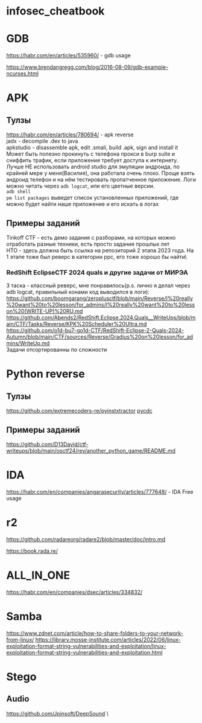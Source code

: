 # infosec_cheatbook

# GDB
https://habr.com/en/articles/535960/ - gdb usage

https://www.brendangregg.com/blog/2016-08-09/gdb-example-ncurses.html

# APK
## Тулзы
https://habr.com/en/articles/780694/ - apk reverse\
jadx - decompile .dex to java\
apkstudio - disassemble apk, edit .smali, build .apk, sign and install it\
Может быть полезно прокинуть с телефона прокси в burp suite и сниффить трафик, если приложение требует доступа к интернету.\
Лучше НЕ использовать android studio для эмуляции андроида, по крайней мере у меня(Василия), она работала очень плохо. Проще взять андроид телефон и на нём тестировать пропатченное приложение. Логи можно читать через ```adb logcat```, или его цветные версии. \
```adb shell```\
```pm list packages```
выведет список установленных приложений, где можно будет найти наше приложение и его искать в логах
## Примеры заданий
Tinkoff CTF - есть демо задания с разборами, на которых можно отработать разные техники, есть просто задания прошлых лет\
НТО - здесь должна быть ссылка на репозиторий 2 этапа 2023 года. На 1 этапе тоже был реверс в категории ppc, его тоже хорошо бы найти\
### RedShift EclipseCTF 2024 quals и другие задачи от МИРЭА
3 таска - классный реверс, мне понравилось(p.s. лично я делал через adb logcat, правильный конами код выводился в логи):\
https://github.com/boomgarang/zeroplusctf/blob/main/Reverse/I%20really%20want%20to%20lesson/for_admins/I%20really%20want%20to%20lesson%20(WRITE-UP)%20RU.md \
https://github.com/Abends2/RedShift.Eclipse.2024.Quals__WriteUps/blob/main/CTF/Tasks/Reverse/KPK%20Scheduler%20Ultra.md \
https://github.com/o1d-bu7-go1d-CTF/RedShift-Eclipse-2-Quals-2024-Autumn/blob/main/CTF/sources/Reverse/Gradius%20on%20lesson/for_admins/WriteUp.md \
Задачи отсортированны по сложности

# Python reverse
## Тулзы
https://github.com/extremecoders-re/pyinstxtractor
[pycdc](https://github.com/zrax/pycdc)
## Примеры заданий
https://github.com/D13David/ctf-writeups/blob/main/osctf24/rev/another_python_game/README.md

# IDA
https://habr.com/en/companies/angarasecurity/articles/777648/ - IDA Free usage

# r2
https://github.com/radareorg/radare2/blob/master/doc/intro.md

https://book.rada.re/

# ALL_IN_ONE
https://habr.com/en/companies/dsec/articles/334832/

# Samba
https://www.zdnet.com/article/how-to-share-folders-to-your-network-from-linux/
https://library.mosse-institute.com/articles/2022/06/linux-exploitation-format-string-vulnerabilities-and-exploitation/linux-exploitation-format-string-vulnerabilities-and-exploitation.html

# Stego
## Audio
https://github.com/Jpinsoft/DeepSound \
